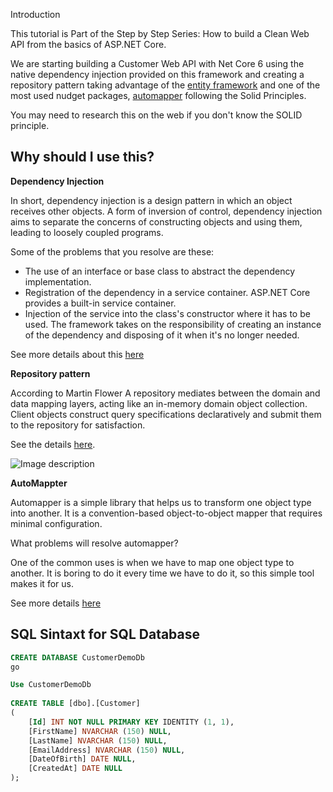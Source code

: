 Introduction 

This tutorial is Part of the Step by Step Series: How to build a Clean Web API from the basics of ASP.NET Core.

We are starting building a Customer Web API with Net Core 6
using the native dependency injection provided on this framework and creating a repository pattern taking advantage of the [entity framework](https://docs.microsoft.com/en-us/ef/core/) and one of the most used nudget packages, [automapper](https://docs.automapper.org/en/stable/) following the Solid Principles. 

You may need to research this on the web if you don't know the SOLID principle.

## Why should I use this?  


**Dependency Injection**


In short, dependency injection is a design pattern in which an object receives other objects. A form of inversion of control, dependency injection aims to separate the concerns of constructing objects and using them, leading to loosely coupled programs.


Some of the problems that you resolve are these:  
    
- The use of an interface or base class to abstract the dependency implementation.
- Registration of the dependency in a service container. ASP.NET Core provides a built-in service container.
- Injection of the service into the class's constructor where it has to be used. The framework takes on the responsibility of creating an instance of the dependency and disposing of it when it's no longer needed.

See more details about this [here](https://docs.microsoft.com/en-us/aspnet/core/fundamentals/dependency-injection?view=aspnetcore-6.0)


**Repository pattern**

According to Martin Flower A repository mediates between the domain and data mapping layers, acting like an in-memory domain object collection. Client objects construct query specifications declaratively and submit them to the repository for satisfaction. 

See the details [here](https://martinfowler.com/eaaCatalog/repository.html).

![Image description](https://dev-to-uploads.s3.amazonaws.com/uploads/articles/ltr9xi52l2e8hpf7cyym.png)

**AutoMappter**

Automapper is a simple library that helps us to transform one object type into another. It is a convention-based object-to-object mapper that requires minimal configuration. 

What problems will resolve automapper?

One of the common uses is when we have to map one object type to another. It is boring to do it every time we have to do it, so this simple tool makes it for us.

See more details [here](https://automapper.org)


## SQL Sintaxt for SQL Database 

```SQL
CREATE DATABASE CustomerDemoDb 
go

Use CustomerDemoDb
  
CREATE TABLE [dbo].[Customer]
(
    [Id] INT NOT NULL PRIMARY KEY IDENTITY (1, 1),
    [FirstName] NVARCHAR (150) NULL,
    [LastName] NVARCHAR (150) NULL,
    [EmailAddress] NVARCHAR (150) NULL,
    [DateOfBirth] DATE NULL,
    [CreatedAt] DATE NULL
);

```


